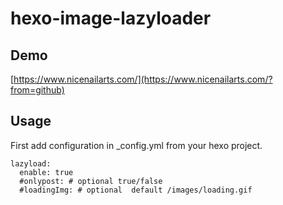# hexo-image-lazyloader

## Demo

[https://www.nicenailarts.com/](https://www.nicenailarts.com/?from=github)

## Usage

First add configuration in \_config.yml from your hexo project.

```
lazyload:
  enable: true
  #onlypost: # optional true/false
  #loadingImg: # optional  default /images/loading.gif
```
